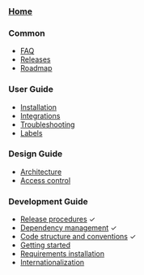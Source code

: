 ### [Home](https://github.com/kubernetes/dashboard/wiki)

### Common

- [FAQ]()
- [Releases]()
- [Roadmap](https://github.com/kubernetes/dashboard/wiki/Roadmap)

### User Guide

- [Installation](https://github.com/kubernetes/dashboard/wiki/Installation)
- [Integrations](https://github.com/kubernetes/dashboard/wiki/Integrations)
- [Troubleshooting](https://github.com/kubernetes/dashboard/wiki/Troubleshooting)
- [Labels](https://github.com/kubernetes/dashboard/wiki/Labels)

### Design Guide

- [Architecture](https://github.com/kubernetes/dashboard/wiki/Architecture)
- [Access control](https://github.com/kubernetes/dashboard/wiki/Access-control)

### Development Guide

- [Release procedures](https://github.com/kubernetes/dashboard/wiki/Release-procedures) ✓
- [Dependency management](https://github.com/kubernetes/dashboard/wiki/Dependency-management) ✓
- [Code structure and conventions](https://github.com/kubernetes/dashboard/wiki/Code-structure-and-conventions) ✓
- [Getting started](https://github.com/kubernetes/dashboard/wiki/Getting-started)
- [Requirements installation](https://github.com/kubernetes/dashboard/wiki/Requirements-installation)
- [Internationalization](https://github.com/kubernetes/dashboard/wiki/Internationalization)